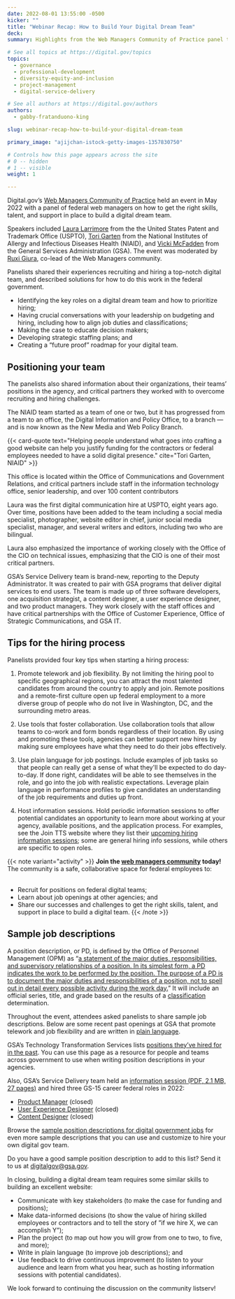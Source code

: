 ```yaml
---
date: 2022-08-01 13:55:00 -0500
kicker: ""
title: "Webinar Recap: How to Build Your Digital Dream Team"
deck: 
summary: Highlights from the Web Managers Community of Practice panel that shared how to get the right team in place to create a trusted, seamless online experience for all your customers.

# See all topics at https://digital.gov/topics
topics:
  - governance
  - professional-development
  - diversity-equity-and-inclusion
  - project-management
  - digital-service-delivery

# See all authors at https://digital.gov/authors
authors:
  - gabby-fratanduono-king

slug: webinar-recap-how-to-build-your-digital-dream-team

primary_image: "ajijchan-istock-getty-images-1357830750"

# Controls how this page appears across the site
# 0 -- hidden
# 1 -- visible
weight: 1

---
```


Digital.gov’s [Web Managers Community of Practice](https://digital.gov/communities/web-content-managers/) held an event in May 2022 with a panel of federal web managers on how to get the right skills, talent, and support in place to build a digital dream team.

Speakers included [Laura Larrimore](https://digital.gov/authors/laura-larrimore/) from the the United States Patent and Trademark Office (USPTO), [Tori Garten](https://digital.gov/authors/tori-garten/) from the National Institutes of Allergy and Infectious Diseases Health (NIAID), and [Vicki McFadden](https://digital.gov/authors/victoria-mcfadden/) from the General Services Administration (GSA). The event was moderated by [Ruxi Giura](https://digital.gov/authors/ruxi-giura/), co-lead of the Web Managers community.

Panelists shared their experiences recruiting and hiring a top-notch digital team, and described solutions for how to do this work in the federal government.

* Identifying the key roles on a digital dream team and how to prioritize hiring;
* Having crucial conversations with your leadership on budgeting and hiring, including how to align job duties and classifications;
* Making the case to educate decision makers;
* Developing strategic staffing plans; and
* Creating a “future proof” roadmap for your digital team.

## Positioning your team

The panelists also shared information about their organizations, their teams’ positions in the agency, and critical partners they worked with to overcome recruiting and hiring challenges.

The NIAID team started as a team of one or two, but it has progressed from a team to an office, the Digital Information and Policy Office, to a branch — and is now known as the New Media and Web Policy Branch.

{{< card-quote text="Helping people understand what goes into crafting a good website can help you justify funding for the contractors or federal employees needed to have a solid digital presence." cite="Tori Garten, NIAID" >}}

This office is located within the Office of Communications and Government Relations, and critical partners include staff in the information technology office, senior leadership, and over 100 content contributors

Laura was the first digital communication hire at USPTO, eight years ago. Over time, positions have been added to the team including a social media specialist, photographer, website editor in chief, junior social media specialist, manager, and several writers and editors, including two who are bilingual.

Laura also emphasized the importance of working closely with the Office of the CIO on technical issues, emphasizing that the CIO is one of their most critical partners.

GSA’s Service Delivery team is brand-new, reporting to the Deputy Administrator. It was created to pair with GSA programs that deliver digital services to end users. The team is made up of three software developers, one acquisition strategist, a content designer, a user experience designer, and two product managers. They work closely with the staff offices and have critical partnerships with the Office of Customer Experience, Office of Strategic Communications, and GSA IT.

## Tips for the hiring process

Panelists provided four key tips when starting a hiring process:

1. Promote telework and job flexibility. By not limiting the hiring pool to specific geographical regions, you can attract the most talented candidates from around the country to apply and join. Remote positions and a remote-first culture open up federal employment to a more diverse group of people who do not live in Washington, DC, and the surrounding metro areas.

2. Use tools that foster collaboration. Use collaboration tools that allow teams to co-work and form bonds regardless of their location. By using and promoting these tools, agencies can better support new hires by making sure employees have what they need to do their jobs effectively.

3. Use plain language for job postings. Include examples of job tasks so that people can really get a sense of what they'll be expected to do day-to-day. If done right, candidates will be able to see themselves in the role, and go into the job with realistic expectations. Leverage plain language in performance profiles to give candidates an understanding of the job requirements and duties up front.

4. Host information sessions. Hold periodic information sessions to offer potential candidates an opportunity to learn more about working at your agency, available positions, and the application process. For examples, see the Join TTS website where they list their [upcoming hiring information sessions](https://join.tts.gsa.gov/); some are general hiring info sessions, while others are specific to open roles.

{{< note variant="activity" >}}
**Join the [web managers community](https://digital.gov/communities/web-content-managers/) today!** The community is a safe, collaborative space for federal employees to:<br /><br />

* Recruit for positions on federal digital teams;
* Learn about job openings at other agencies; and
* Share our successes and challenges to get the right skills, talent, and support in place to build a digital team.
{{< /note >}}

## Sample job descriptions

A position description, or PD, is defined by the Office of Personnel Management (OPM) as “[a statement of the major duties, responsibilities, and supervisory relationships of a position. In its simplest form, a PD indicates the work to be performed by the position. The purpose of a PD is to document the major duties and responsibilities of a position, not to spell out in detail every possible activity during the work day.](https://www.opm.gov/faqs/QA.aspx?fid=d2dc8952-41ec-434a-ac7e-bcb6ee8206ba&pid=c9df01f3-8580-4f87-88a4-3e26125f1205)” It will include an official series, title, and grade based on the results of a [classification](https://www.opm.gov/services-for-agencies/classification-job-design/position-classification/) determination.

Throughout the event, attendees asked panelists to share sample job descriptions. Below are some recent past openings at GSA that promote telework and job flexibility and are written in [plain language](https://digital.gov/topics/plain-language/).

GSA’s Technology Transformation Services lists [positions they’ve hired for in the past](https://join.tts.gsa.gov/past-positions/). You can use this page as a resource for people and teams across government to use when writing position descriptions in your agencies.

Also, GSA’s Service Delivery team held an [information session (PDF, 2.1 MB, 27 pages)](https://github.com/GSA/service-delivery/blob/main/team/GSA_Service_Delivery_Info_Session.pdf) and hired three GS-15 career federal roles in 2022:

* [Product Manager](https://github.com/GSA/service-delivery/blob/main/team/Product_Manager.md) (closed)
* [User Experience Designer](https://github.com/GSA/service-delivery/blob/main/team/User_Experience_Designer.md) (closed)
* [Content Designer](https://github.com/GSA/service-delivery/blob/main/team/Content_Designer.md) (closed)

Browse the [sample position descriptions for digital government jobs](https://digital.gov/resources/sample-position-descriptions-for-digital-government-jobs/) for even more sample descriptions that you can use and customize to hire your own digital gov team.

Do you have a good sample position description to add to this list? Send it to us at [digitalgov@gsa.gov](about:blank).

In closing, building a digital dream team requires some similar skills to building an excellent website:

* Communicate with key stakeholders (to make the case for funding and positions);
* Make data-informed decisions (to show the value of hiring skilled employees or contractors and to tell the story of ”if we hire X, we can accomplish Y”);
* Plan the project (to map out how you will grow from one to two, to five, and more);
* Write in plain language (to improve job descriptions); and
* Use feedback to drive continuous improvement (to listen to your audience and learn from what you hear, such as hosting information sessions with potential candidates).

We look forward to continuing the discussion on the community listserv!
